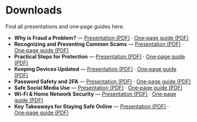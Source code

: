# Downloads

Find all presentations and one‑page guides here.

- **Why is Fraud a Problem?** — [Presentation (PDF)](downloads/why-is-fraud-a-problem-presentation.pdf) · [One‑page guide (PDF)](downloads/why-is-fraud-a-problem-guide.pdf)
- **Recognizing and Preventing Common Scams** — [Presentation (PDF)](downloads/recognizing-and-preventing-common-scams-presentation.pdf) · [One‑page guide (PDF)](downloads/recognizing-and-preventing-common-scams-guide.pdf)
- **Practical Steps for Protection** — [Presentation (PDF)](downloads/practical-steps-for-protection-presentation.pdf) · [One‑page guide (PDF)](downloads/practical-steps-for-protection-guide.pdf)
- **Keeping Devices Updated** — [Presentation (PDF)](downloads/keeping-devices-updated-presentation.pdf) · [One‑page guide (PDF)](downloads/keeping-devices-updated-guide.pdf)
- **Password Safety and 2FA** — [Presentation (PDF)](downloads/password-safety-and-2fa-presentation.pdf) · [One‑page guide (PDF)](downloads/password-safety-and-2fa-guide.pdf)
- **Safe Social Media Use** — [Presentation (PDF)](downloads/safe-social-media-use-presentation.pdf) · [One‑page guide (PDF)](downloads/safe-social-media-use-guide.pdf)
- **Wi-Fi & Home Network Security** — [Presentation (PDF)](downloads/wi-fi-and-home-network-security-presentation.pdf) · [One‑page guide (PDF)](downloads/wi-fi-and-home-network-security-guide.pdf)
- **Key Takeaways for Staying Safe Online** — [Presentation (PDF)](downloads/key-takeaways-for-staying-safe-online-presentation.pdf) · [One‑page guide (PDF)](downloads/key-takeaways-for-staying-safe-online-guide.pdf)
